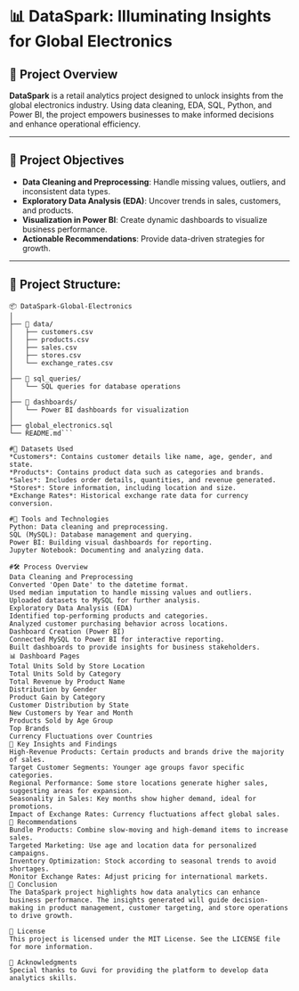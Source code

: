# 📊 DataSpark: Illuminating Insights for Global Electronics

## 🚀 Project Overview  
**DataSpark** is a retail analytics project designed to unlock insights from the global electronics industry. Using data cleaning, EDA, SQL, Python, and Power BI, the project empowers businesses to make informed decisions and enhance operational efficiency.

---

## 📝 Project Objectives  
- **Data Cleaning and Preprocessing**: Handle missing values, outliers, and inconsistent data types.  
- **Exploratory Data Analysis (EDA)**: Uncover trends in sales, customers, and products.  
- **Visualization in Power BI**: Create dynamic dashboards to visualize business performance.  
- **Actionable Recommendations**: Provide data-driven strategies for growth.

---

## 📂 Project Structure:  

```plaintext
📦 DataSpark-Global-Electronics
│
├── 📁 data/
│   ├── customers.csv
│   ├── products.csv
│   ├── sales.csv
│   ├── stores.csv
│   └── exchange_rates.csv
│
├── 📁 sql_queries/
│   └── SQL queries for database operations
│
├── 📁 dashboards/
│   └── Power BI dashboards for visualization
│
├── global_electronics.sql
└── README.md```

#💾 Datasets Used
*Customers*: Contains customer details like name, age, gender, and state.
*Products*: Contains product data such as categories and brands.
*Sales*: Includes order details, quantities, and revenue generated.
*Stores*: Store information, including location and size.
*Exchange Rates*: Historical exchange rate data for currency conversion.

#🔧 Tools and Technologies
Python: Data cleaning and preprocessing.
SQL (MySQL): Database management and querying.
Power BI: Building visual dashboards for reporting.
Jupyter Notebook: Documenting and analyzing data.

#🛠️ Process Overview
Data Cleaning and Preprocessing
Converted 'Open Date' to the datetime format.
Used median imputation to handle missing values and outliers.
Uploaded datasets to MySQL for further analysis.
Exploratory Data Analysis (EDA)
Identified top-performing products and categories.
Analyzed customer purchasing behavior across locations.
Dashboard Creation (Power BI)
Connected MySQL to Power BI for interactive reporting.
Built dashboards to provide insights for business stakeholders.
📊 Dashboard Pages
Total Units Sold by Store Location
Total Units Sold by Category
Total Revenue by Product Name
Distribution by Gender
Product Gain by Category
Customer Distribution by State
New Customers by Year and Month
Products Sold by Age Group
Top Brands
Currency Fluctuations over Countries
🎯 Key Insights and Findings
High-Revenue Products: Certain products and brands drive the majority of sales.
Target Customer Segments: Younger age groups favor specific categories.
Regional Performance: Some store locations generate higher sales, suggesting areas for expansion.
Seasonality in Sales: Key months show higher demand, ideal for promotions.
Impact of Exchange Rates: Currency fluctuations affect global sales.
🔗 Recommendations
Bundle Products: Combine slow-moving and high-demand items to increase sales.
Targeted Marketing: Use age and location data for personalized campaigns.
Inventory Optimization: Stock according to seasonal trends to avoid shortages.
Monitor Exchange Rates: Adjust pricing for international markets.
📑 Conclusion
The DataSpark project highlights how data analytics can enhance business performance. The insights generated will guide decision-making in product management, customer targeting, and store operations to drive growth.

📄 License
This project is licensed under the MIT License. See the LICENSE file for more information.

🤝 Acknowledgments
Special thanks to Guvi for providing the platform to develop data analytics skills.
